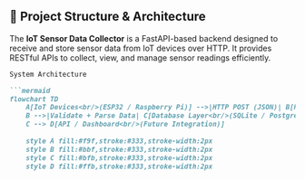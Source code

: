 ## 📁 Project Structure & Architecture

The **IoT Sensor Data Collector** is a FastAPI-based backend designed to receive and store sensor data from IoT devices over HTTP. It provides RESTful APIs to collect, view, and manage sensor readings efficiently.


```markdown
System Architecture

```mermaid
flowchart TD
    A[IoT Devices<br/>(ESP32 / Raspberry Pi)] -->|HTTP POST (JSON)| B[FastAPI Backend]
    B -->|Validate + Parse Data| C[Database Layer<br/>(SQLite / PostgreSQL)]
    C --> D[API / Dashboard<br/>(Future Integration)]
    
    style A fill:#f9f,stroke:#333,stroke-width:2px
    style B fill:#bbf,stroke:#333,stroke-width:2px
    style C fill:#bfb,stroke:#333,stroke-width:2px
    style D fill:#ffb,stroke:#333,stroke-width:2px
